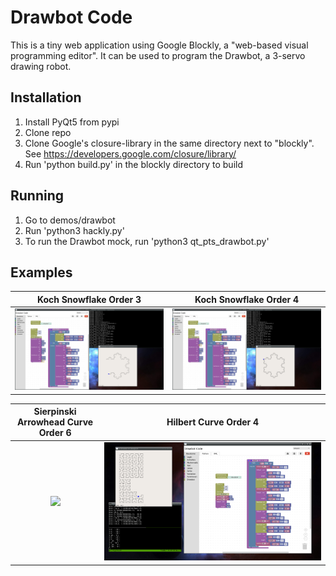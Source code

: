 # Drawbot Code

This is a tiny web application using Google Blockly, a "web-based visual programming editor". It can be used to program the Drawbot, a 3-servo drawing robot.

## Installation

1. Install PyQt5 from pypi
1. Clone repo
1. Clone Google's closure-library in the same directory next to "blockly". See https://developers.google.com/closure/library/
1. Run 'python build.py' in the blockly directory to build

## Running

1. Go to demos/drawbot
2. Run 'python3 hackly.py'
3. To run the Drawbot mock, run 'python3 qt_pts_drawbot.py'

## Examples

| Koch Snowflake Order 3              | Koch Snowflake Order 4           |
|:-----------------------------------:|:--------------------------------:|
| ![](https://github.com/fsch2/blockly/raw/master/doc/kochflake3.png) | ![](https://github.com/fsch2/blockly/raw/master/doc/kochflake4.png) |

| Sierpinski Arrowhead Curve Order 6  | Hilbert Curve Order 4            |
|:-----------------------------------:|:--------------------------------:|
| ![](https://github.com/fsch2/blockly/raw/master/doc/arrowhead3.png) | ![](https://github.com/fsch2/blockly/raw/master/doc/hilbert4.png) |

